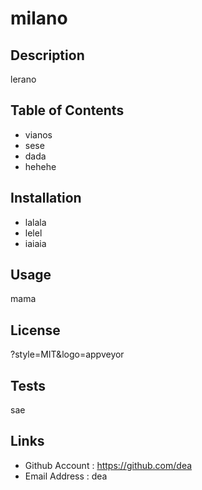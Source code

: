  # milano

## Description 
lerano
## Table of Contents 
- vianos 
- sese 
- dada 
- hehehe 

## Installation 
- lalala
- lelel
- iaiaia

## Usage 
mama

## License
?style=MIT&logo=appveyor


## Tests 
sae

## Links
- Github Account : https://github.com/dea
- Email Address : dea

  
  
